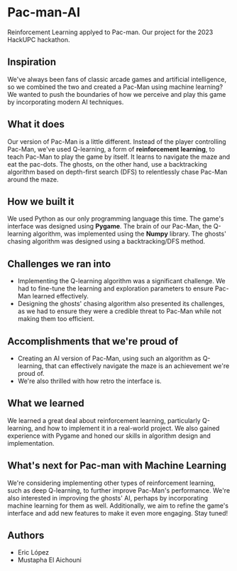 # Pac-man-AI
Reinforcement Learning applyed to Pac-man. Our project for the 2023 HackUPC hackathon.

## Inspiration
We've always been fans of classic arcade games and artificial intelligence, so we combined the two and created a Pac-Man using machine learning? We wanted to push the boundaries of how we perceive and play this game by incorporating modern AI techniques.
## What it does
Our version of Pac-Man is a little different. Instead of the player controlling Pac-Man, we've used Q-learning, a form of **reinforcement learning**, to teach Pac-Man to play the game by itself. It learns to navigate the maze and eat the pac-dots. The ghosts, on the other hand, use a backtracking algorithm based on depth-first search (DFS) to relentlessly chase Pac-Man around the maze.
## How we built it
We used Python as our only programming language this time. The game's interface was designed using **Pygame**. The brain of our Pac-Man, the Q-learning algorithm, was implemented using the **Numpy** library. The ghosts' chasing algorithm was designed using a backtracking/DFS method.
## Challenges we ran into
- Implementing the Q-learning algorithm was a significant challenge. We had to fine-tune the learning and exploration parameters to ensure Pac-Man learned effectively.
- Designing the ghosts' chasing algorithm also presented its challenges, as we had to ensure they were a credible threat to Pac-Man while not making them too efficient.
## Accomplishments that we're proud of
- Creating an AI version of Pac-Man, using such an algorithm as Q-learning, that can effectively navigate the maze is an achievement we're proud of.
- We're also thrilled with how retro the interface is.
## What we learned
We learned a great deal about reinforcement learning, particularly Q-learning, and how to implement it in a real-world project. We also gained experience with Pygame and honed our skills in algorithm design and implementation.
## What's next for Pac-man with Machine Learning
We're considering implementing other types of reinforcement learning, such as deep Q-learning, to further improve Pac-Man's performance. We're also interested in improving the ghosts' AI, perhaps by incorporating machine learning for them as well. Additionally, we aim to refine the game's interface and add new features to make it even more engaging. Stay tuned!

## Authors
- Eric López
- Mustapha El Aichouni
